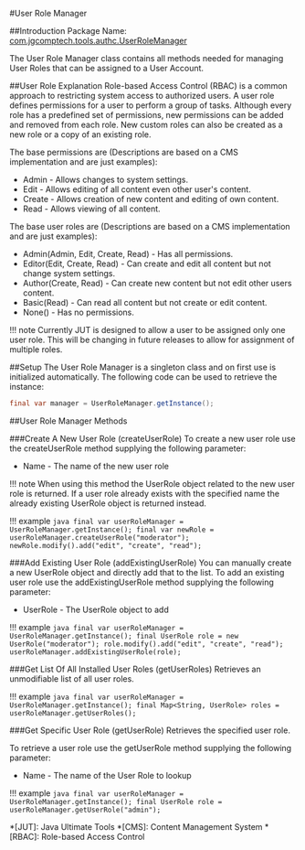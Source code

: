 #User Role Manager

##Introduction
Package Name: [com.jgcomptech.tools.authc.UserRoleManager](https://static.javadoc.io/com.jgcomptech.tools/java-ultimate-tools/1.5.0/com/jgcomptech/tools/authc/UserRoleManager.html)

The User Role Manager class contains all methods needed for managing
User Roles that can be assigned to a User Account.

##User Role Explanation
Role-based Access Control (RBAC) is a common approach to restricting system access to authorized users.
A user role defines permissions for a user to perform a group of tasks.
Although every role has a predefined set of permissions,
new permissions can be added and removed from each role.
New custom roles can also be created as a new role or a copy of an existing role.

The base permissions are (Descriptions are based on a CMS implementation and are just examples):

* Admin - Allows changes to system settings.
* Edit - Allows editing of all content even other user's content.
* Create - Allows creation of new content and editing of own content.
* Read - Allows viewing of all content.

The base user roles are (Descriptions are based on a CMS implementation and are just examples):

* Admin(Admin, Edit, Create, Read) - Has all permissions.
* Editor(Edit, Create, Read) - Can create and edit all content but not change system settings.
* Author(Create, Read) - Can create new content but not edit other users content.
* Basic(Read) - Can read all content but not create or edit content.
* None() - Has no permissions.

!!! note
    Currently JUT is designed to allow a user to be assigned only one user role.
    This will be changing in future releases to allow for assignment of multiple roles.

##Setup
The User Role Manager is a singleton class and on first use is initialized automatically.
The following code can be used to retrieve the instance:
``` java
final var manager = UserRoleManager.getInstance();
```

##User Role Manager Methods

###Create A New User Role (createUserRole)
To create a new user role use the createUserRole method supplying the following parameter:

- Name - The name of the new user role

!!! note
    When using this method the UserRole object related to the new user role is returned.
    If a user role already exists with the specified name the already existing UserRole
    object is returned instead.
    
!!! example
    ``` java
    final var userRoleManager = UserRoleManager.getInstance();
    final var newRole = userRoleManager.createUserRole("moderator");
    newRole.modify().add("edit", "create", "read");
    ```
    
###Add Existing User Role (addExistingUserRole)
You can manually create a new UserRole object and directly add that to the list.
To add an existing user role use the addExistingUserRole method supplying the following parameter:

- UserRole - The UserRole object to add
    
!!! example
    ``` java
    final var userRoleManager = UserRoleManager.getInstance();
    final UserRole role = new UserRole("moderator");
    role.modify().add("edit", "create", "read");
    userRoleManager.addExistingUserRole(role);
    ```
    
###Get List Of All Installed User Roles (getUserRoles)
Retrieves an unmodifiable list of all user roles.

!!! example
    ``` java
    final var userRoleManager = UserRoleManager.getInstance();
    final Map<String, UserRole> roles = userRoleManager.getUserRoles();
    ```
    
###Get Specific User Role (getUserRole)
Retrieves the specified user role.

To retrieve a user role use the getUserRole method supplying the following parameter:

- Name - The name of the User Role to lookup

!!! example
    ``` java
    final var userRoleManager = UserRoleManager.getInstance();
    final UserRole role = userRoleManager.getUserRole("admin");
    ```

*[JUT]: Java Ultimate Tools
*[CMS]: Content Management System
*[RBAC]: Role-based Access Control